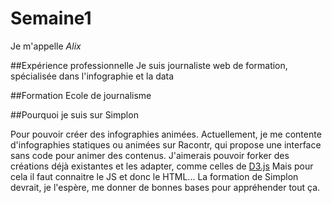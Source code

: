 # Semaine1
Je m'appelle _Alix_

##Expérience professionnelle
Je suis journaliste web de formation, spécialisée dans l'infographie et la data

##Formation
Ecole de journalisme 

##Pourquoi je suis sur Simplon

Pour pouvoir créer des infographies animées.
Actuellement, je me contente d'infographies statiques ou animées sur Racontr, qui propose une interface sans code pour animer des contenus. 
J'aimerais pouvoir forker des créations déjà existantes et les adapter, comme celles de [D3.js](www.D3.js)
Mais pour cela il faut connaitre le JS et donc le HTML...
La formation de Simplon devrait, je l'espère, me donner de bonnes bases pour appréhender tout ça. 
